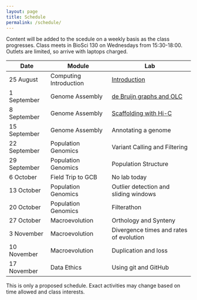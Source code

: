 ```yaml
---
layout: page
title: Schedule
permalink: /schedule/
---
```


Content will be added to the scedule on a weekly basis as the class progresses. Class meets in BioSci 130 on Wednesdays from 15:30-18:00. Outlets are limited, so arrive with laptops charged.

|Date            |Module                          |Lab                                                                 |
|----------------|--------------------------------|--------------------------------------------------------------------|
|   25 August    | Computing Introduction         |  [Introduction]({{site.baseurl}}/labs/introduction/)               |
|  1 September   | Genome Assembly                |  [de Bruijn graphs and OLC]({{site.baseurl}}/labs/genomeAssembly1/)|
|  8 September   | Genome Assembly                |  [Scaffolding with Hi-C]({{site.baseurl}}/labs/genomeAssembly2/)   |
| 15 September   | Genome Assembly                |  Annotating a genome                                               |
| 22 September   | Population Genomics            |  Variant Calling and Filtering                                     |
| 29 September   | Population Genomics            |  Population Structure                                              |
| 6 October      | Field Trip to GCB              |  No lab today                                                      |
| 13 October     | Population Genomics            |  Outlier detection and sliding windows                             |
| 20 October     | Population Genomics            |  Filterathon                                                       |
| 27 October     | Macroevolution                 |  Orthology and Synteny                                             |
| 3 November     | Macroevolution                 |  Divergence times and rates of evolution                           |
| 10 November    | Macroevolution                 |  Duplication and loss                                              |
| 17 November    | Data Ethics                    |  Using git and GitHub                                              |

This is only a proposed schedule. Exact activities may change based on time allowed and class interests.
